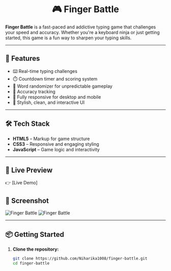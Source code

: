 <div align="center">

# 🎮 Finger Battle

</div>

**Finger Battle** is a fast-paced and addictive typing game that challenges your speed and accuracy. Whether you're a keyboard ninja or just getting started, this game is a fun way to sharpen your typing skills.

---

## 🚀 Features

- ⌨️ Real-time typing challenges  
- ⏱️ Countdown timer and scoring system  
- 🧠 Word randomizer for unpredictable gameplay  
- 🎯 Accuracy tracking  
- 📱 Fully responsive for desktop and mobile  
- 🎨 Stylish, clean, and interactive UI  

---

## 🛠️ Tech Stack

- **HTML5** – Markup for game structure  
- **CSS3** – Responsive and engaging styling  
- **JavaScript** – Game logic and interactivity  

---

## 🔗 Live Preview

👉 [Live Demo]

## 📸 Screenshot

![Finger Battle](https://github.com/Niharika1008/Portfolio/blob/058af283a0133c9718137c82755af89a34f5b30b/assets/finger-battle.png)
![Finger Battle](https://github.com/Niharika1008/Portfolio/blob/1815118fee8f6dcf6d14f5e6ea9173422befb825/assets/finger-fisaco-b.png)

---

## 📦 Getting Started

1. **Clone the repository:**
   ```bash
   git clone https://github.com/Niharika1008/finger-battle.git
   cd finger-battle
